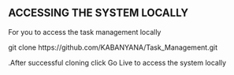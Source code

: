 <h2>ACCESSING THE SYSTEM LOCALLY</h2>

<p>For you to access the task management locally</p>
git clone https://github.com/KABANYANA/Task_Management.git
<p>.After successful cloning click Go Live to access the system locally</p>
